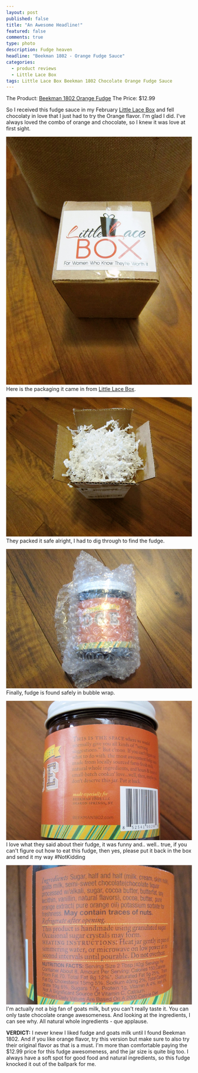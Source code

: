 ```yaml
---
layout: post
published: false
title: "An Awesome Headline!"
featured: false
comments: true
type: photo
description: Fudge heaven
headline: "Beekman 1802 - Orange Fudge Sauce"
categories: 
  - product reviews
  - Little Lace Box
tags: Little Lace Box Beekman 1802 Chocolate Orange Fudge Sauce
---
```


The Product: [Beekman 1802 Orange Fudge](http://www.littlelacebox.com/products/beekman-1802-goat-milk-hot-fudge-sauce)
The Price: $12.99

So I received this fudge sauce in my February [Little Lace Box](http://r.sloyalty.com/r/ue3kAv4uhyMM) and fell chocolaty in love that I just had to try the Orange flavor. I'm glad I did. I've always loved the combo of orange and chocolate, so I knew it was love at first sight.

![BeekmanOrangeFudgeBox.jpg](/images/BeekmanOrangeFudgeBox.jpg)
Here is the packaging it came in from [Little Lace Box](http://r.sloyalty.com/r/ue3kAv4uhyMM).

![BeekmanOrangeFudgeOpenBox.jpg](/images/BeekmanOrangeFudgeOpenBox.jpg)
They packed it safe alright, I had to dig through to find the fudge.

![BeekmanOrangeFudgeOpenBox.jpg](/images/BeekmanOrangeFudgePackaging.jpg)
Finally, fudge is found safely in bubble wrap.

![BeekmanOrangeFudgeOpenBox.jpg](/images/BeekmanOrangeFudgeBack.jpg)
I love what they said about their fudge, it was funny and.. well.. true, if you can't figure out how to eat this fudge, then yes, please put it back in the box and send it my way #NotKidding

![BeekmanOrangeFudgeOpenBox.jpg](/images/BeekmanOrangeFudgeIngredients.jpg)
I'm actually not a big fan of goats milk, but you can't really taste it. You can only taste chocolate orange awesomeness. And looking at the ingredients, I can see why. All natural whole ingredients - que applause.

**VERDICT:** I never knew I liked fudge and goats milk until I found Beekman 1802. And if you like orange flavor, try this version but make sure to also try their original flavor as that is a must. I'm more than comfortable paying the $12.99 price for this fudge awesomeness, and the jar size is quite big too. I always have a soft spot for good food and natural ingredients, so this fudge knocked it out of the ballpark for me.